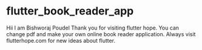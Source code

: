 # flutter_book_reader_app
Hii I am Bishworaj Poudel
Thank you for visiting flutter hope. You can change pdf and make your own online book reader application. Always visit flutterhope.com for new ideas about flutter.
